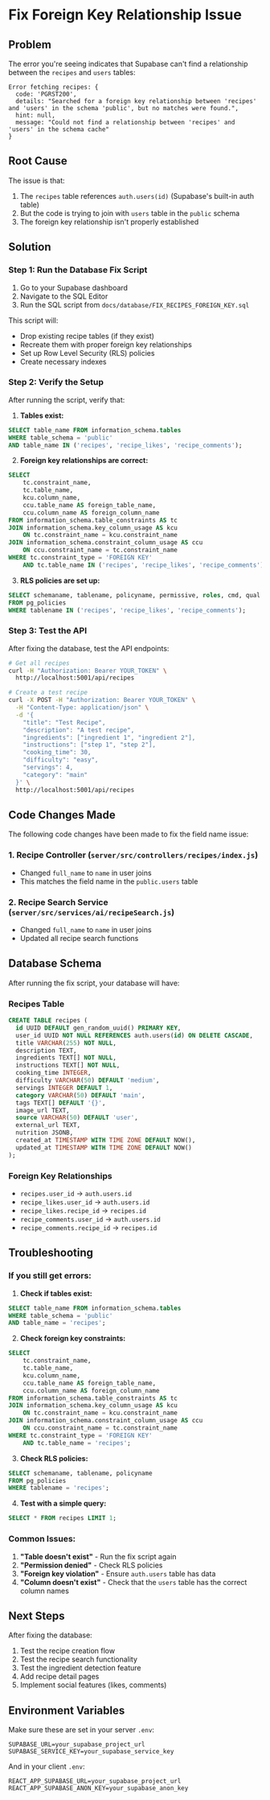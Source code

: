 # Fix Foreign Key Relationship Issue

## Problem
The error you're seeing indicates that Supabase can't find a relationship between the `recipes` and `users` tables:

```
Error fetching recipes: {
  code: 'PGRST200',
  details: "Searched for a foreign key relationship between 'recipes' and 'users' in the schema 'public', but no matches were found.",
  hint: null,
  message: "Could not find a relationship between 'recipes' and 'users' in the schema cache"
}
```

## Root Cause
The issue is that:
1. The `recipes` table references `auth.users(id)` (Supabase's built-in auth table)
2. But the code is trying to join with `users` table in the `public` schema
3. The foreign key relationship isn't properly established

## Solution

### Step 1: Run the Database Fix Script

1. Go to your Supabase dashboard
2. Navigate to the SQL Editor
3. Run the SQL script from `docs/database/FIX_RECIPES_FOREIGN_KEY.sql`

This script will:
- Drop existing recipe tables (if they exist)
- Recreate them with proper foreign key relationships
- Set up Row Level Security (RLS) policies
- Create necessary indexes

### Step 2: Verify the Setup

After running the script, verify that:

1. **Tables exist:**
```sql
SELECT table_name FROM information_schema.tables 
WHERE table_schema = 'public' 
AND table_name IN ('recipes', 'recipe_likes', 'recipe_comments');
```

2. **Foreign key relationships are correct:**
```sql
SELECT 
    tc.constraint_name,
    tc.table_name,
    kcu.column_name,
    ccu.table_name AS foreign_table_name,
    ccu.column_name AS foreign_column_name
FROM information_schema.table_constraints AS tc
JOIN information_schema.key_column_usage AS kcu
    ON tc.constraint_name = kcu.constraint_name
JOIN information_schema.constraint_column_usage AS ccu
    ON ccu.constraint_name = tc.constraint_name
WHERE tc.constraint_type = 'FOREIGN KEY' 
    AND tc.table_name IN ('recipes', 'recipe_likes', 'recipe_comments');
```

3. **RLS policies are set up:**
```sql
SELECT schemaname, tablename, policyname, permissive, roles, cmd, qual 
FROM pg_policies 
WHERE tablename IN ('recipes', 'recipe_likes', 'recipe_comments');
```

### Step 3: Test the API

After fixing the database, test the API endpoints:

```bash
# Get all recipes
curl -H "Authorization: Bearer YOUR_TOKEN" \
  http://localhost:5001/api/recipes

# Create a test recipe
curl -X POST -H "Authorization: Bearer YOUR_TOKEN" \
  -H "Content-Type: application/json" \
  -d '{
    "title": "Test Recipe",
    "description": "A test recipe",
    "ingredients": ["ingredient 1", "ingredient 2"],
    "instructions": ["step 1", "step 2"],
    "cooking_time": 30,
    "difficulty": "easy",
    "servings": 4,
    "category": "main"
  }' \
  http://localhost:5001/api/recipes
```

## Code Changes Made

The following code changes have been made to fix the field name issue:

### 1. Recipe Controller (`server/src/controllers/recipes/index.js`)
- Changed `full_name` to `name` in user joins
- This matches the field name in the `public.users` table

### 2. Recipe Search Service (`server/src/services/ai/recipeSearch.js`)
- Changed `full_name` to `name` in user joins
- Updated all recipe search functions

## Database Schema

After running the fix script, your database will have:

### Recipes Table
```sql
CREATE TABLE recipes (
  id UUID DEFAULT gen_random_uuid() PRIMARY KEY,
  user_id UUID NOT NULL REFERENCES auth.users(id) ON DELETE CASCADE,
  title VARCHAR(255) NOT NULL,
  description TEXT,
  ingredients TEXT[] NOT NULL,
  instructions TEXT[] NOT NULL,
  cooking_time INTEGER,
  difficulty VARCHAR(50) DEFAULT 'medium',
  servings INTEGER DEFAULT 1,
  category VARCHAR(50) DEFAULT 'main',
  tags TEXT[] DEFAULT '{}',
  image_url TEXT,
  source VARCHAR(50) DEFAULT 'user',
  external_url TEXT,
  nutrition JSONB,
  created_at TIMESTAMP WITH TIME ZONE DEFAULT NOW(),
  updated_at TIMESTAMP WITH TIME ZONE DEFAULT NOW()
);
```

### Foreign Key Relationships
- `recipes.user_id` → `auth.users.id`
- `recipe_likes.user_id` → `auth.users.id`
- `recipe_likes.recipe_id` → `recipes.id`
- `recipe_comments.user_id` → `auth.users.id`
- `recipe_comments.recipe_id` → `recipes.id`

## Troubleshooting

### If you still get errors:

1. **Check if tables exist:**
```sql
SELECT table_name FROM information_schema.tables 
WHERE table_schema = 'public' 
AND table_name = 'recipes';
```

2. **Check foreign key constraints:**
```sql
SELECT 
    tc.constraint_name,
    tc.table_name,
    kcu.column_name,
    ccu.table_name AS foreign_table_name,
    ccu.column_name AS foreign_column_name
FROM information_schema.table_constraints AS tc
JOIN information_schema.key_column_usage AS kcu
    ON tc.constraint_name = kcu.constraint_name
JOIN information_schema.constraint_column_usage AS ccu
    ON ccu.constraint_name = tc.constraint_name
WHERE tc.constraint_type = 'FOREIGN KEY' 
    AND tc.table_name = 'recipes';
```

3. **Check RLS policies:**
```sql
SELECT schemaname, tablename, policyname 
FROM pg_policies 
WHERE tablename = 'recipes';
```

4. **Test with a simple query:**
```sql
SELECT * FROM recipes LIMIT 1;
```

### Common Issues:

1. **"Table doesn't exist"** - Run the fix script again
2. **"Permission denied"** - Check RLS policies
3. **"Foreign key violation"** - Ensure `auth.users` table has data
4. **"Column doesn't exist"** - Check that the `users` table has the correct column names

## Next Steps

After fixing the database:

1. Test the recipe creation flow
2. Test the recipe search functionality
3. Test the ingredient detection feature
4. Add recipe detail pages
5. Implement social features (likes, comments)

## Environment Variables

Make sure these are set in your server `.env`:

```env
SUPABASE_URL=your_supabase_project_url
SUPABASE_SERVICE_KEY=your_supabase_service_key
```

And in your client `.env`:

```env
REACT_APP_SUPABASE_URL=your_supabase_project_url
REACT_APP_SUPABASE_ANON_KEY=your_supabase_anon_key
``` 